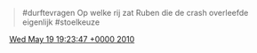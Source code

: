 > \#durftevragen Op welke rij zat Ruben die de crash overleefde eigenlijk \#stoelkeuze

<img src="../../media/tweet.ico" width="12" /> [Wed May 19 19:23:47 +0000 2010](https://twitter.com/DromerDenker/status/14311778741)